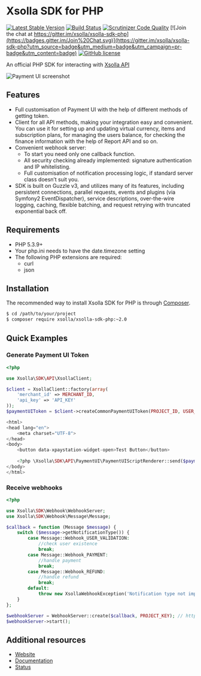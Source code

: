 # Xsolla SDK for PHP

[![Latest Stable Version](https://poser.pugx.org/xsolla/xsolla-sdk-php/v/stable.png)](https://packagist.org/packages/xsolla/xsolla-sdk-php)
[![Build Status](https://travis-ci.org/xsolla/xsolla-sdk-php.png?branch=master)](https://travis-ci.org/xsolla/xsolla-sdk-php)
[![Scrutinizer Code Quality](https://scrutinizer-ci.com/g/xsolla/xsolla-sdk-php/badges/quality-score.png?b=v2)](https://scrutinizer-ci.com/g/xsolla/xsolla-sdk-php)
[![Join the chat at https://gitter.im/xsolla/xsolla-sdk-php](https://badges.gitter.im/Join%20Chat.svg)](https://gitter.im/xsolla/xsolla-sdk-php?utm_source=badge&utm_medium=badge&utm_campaign=pr-badge&utm_content=badge)
[![GitHub license](https://img.shields.io/badge/license-MIT-blue.svg)](https://raw.githubusercontent.com/xsolla/xsolla-sdk-php/master/LICENSE)

An official PHP SDK for interacting with [Xsolla API](http://developers.xsolla.com)

![Payment UI screenshot](http://xsolla.cachefly.net/img/ps3_github_new.png)

## Features

* Full customisation of Payment UI with the help of different methods of getting token.
* Client for all API methods, making your integration easy and convenient. You can use it for setting up and updating virtual currency, items and subscription plans, for managing the users balance, for checking the finance information with the help of Report API and so on.
* Convenient webhook server:
  * To start you need only one callback function.
  * All security checking already implemented: signature authentication and IP whitelisting.
  * Full customisation of notification processing logic, if standard server class doesn’t suit you.
* SDK is built on Guzzle v3, and utilizes many of its features, including persistent connections, parallel requests, events and plugins (via Symfony2 EventDispatcher), service descriptions, over-the-wire logging, caching, flexible batching, and request retrying with truncated exponential back off.

## Requirements

* PHP 5.3.9+
* Your php.ini needs to have the date.timezone setting
* The following PHP extensions are required:
  * curl
  * json

## Installation

The recommended way to install Xsolla SDK for PHP is through [Composer](http://getcomposer.org).

``` bash
$ cd /path/to/your/project
$ composer require xsolla/xsolla-sdk-php:~2.0
```

## Quick Examples

### Generate Payment UI Token

``` php
<?php

use Xsolla\SDK\API\XsollaClient;

$client = XsollaClient::factory(array(
    'merchant_id' => MERCHANT_ID,
    'api_key' => 'API_KEY'
));
$paymentUIToken = $client->createCommonPaymentUIToken(PROJECT_ID, USER_ID);
```

``` php
<html>
<head lang="en">
    <meta charset="UTF-8">
</head>
<body>
    <button data-xpaystation-widget-open>Test Button</button>
    
    <?php \Xsolla\SDK\API\PaymentUI\PaymentUIScriptRenderer::send($paymentUIToken); ?>
</body>
</html>
```

### Receive webhooks

``` php
<?php

use Xsolla\SDK\Webhook\WebhookServer;
use Xsolla\SDK\Webhook\Message\Message;

$callback = function (Message $message) {
    switch ($message->getNotificationType()) {
        case Message::Webhook_USER_VALIDATION:
            //check user existence
            break;
        case Message::Webhook_PAYMENT:
            //handle payment
            break;
        case Message::Webhook_REFUND:
            //handle refund
            break;
        default:
            throw new XsollaWebhookException('Notification type not implemented');
    }
};

$webhookServer = WebhookServer::create($callback, PROJECT_KEY); // https://merchant.xsolla.com/MERCHANT_ID/projects/PROJECT_ID/settings/connection
$webhookServer->start();
```

## Additional resources

* [Website](http://xsolla.com)
* [Documentation](http://developers.xsolla.com)
* [Status](http://status.xsolla.com)